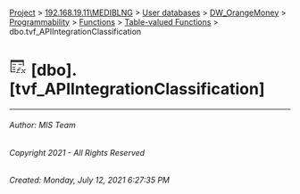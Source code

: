 #### 

[Project](../../../../../../index.md) > [192.168.19.11\\MEDIBLNG](../../../../../index.md) > [User databases](../../../../index.md) > [DW_OrangeMoney](../../../index.md) > [Programmability](../../index.md) > [Functions](../index.md) > [Table-valued Functions](Table-valued_Functions.md) > dbo.tvf_APIIntegrationClassification

# ![Table-valued Functions](../../../../../../Images/Function_Table32.png) [dbo].[tvf_APIIntegrationClassification]

---

###### Author:  MIS Team

###### Copyright 2021 - All Rights Reserved

###### Created: Monday, July 12, 2021 6:27:35 PM

